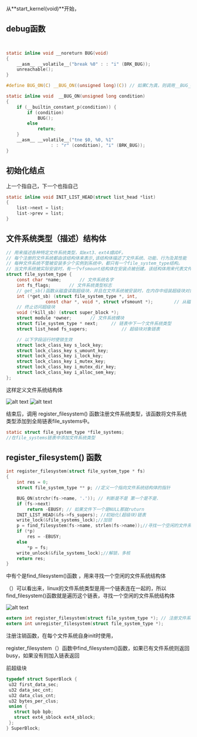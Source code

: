 从**start_kernel(void)**开始，

##  debug函数

``` c


static inline void __noreturn BUG(void)
{
	__asm__ __volatile__("break %0" : : "i" (BRK_BUG));
	unreachable();
}

#define BUG_ON(C) __BUG_ON((unsigned long)(C)) // 如果C为真，则调用__BUG_ON

static inline void  __BUG_ON(unsigned long condition)
{
	if (__builtin_constant_p(condition)) {
		if (condition)
			BUG();
		else
			return;
	}
	__asm__ __volatile__("tne $0, %0, %1"
			     : : "r" (condition), "i" (BRK_BUG));
}

```


## 初始化结点 
上一个指自己，下一个也指自己
``` c
static inline void INIT_LIST_HEAD(struct list_head *list)
{
	list->next = list;
	list->prev = list;
}
```


## 文件系统类型（描述）结构体
```c
// 用来描述各种特定文件系统类型，如ext3、ext4或UDF。
// 每个注册的文件系统都由该结构体来表示,该结构体描述了文件系统、功能、行为及其性能
// 每种文件系统不管被安装多少个实例到系统中，都只有一个file_system_type结构。
// 当文件系统被实际安装时，有一个vfsmount结构体在安装点被创建。该结构体用来代表文件系统的实例，即一个安装点
struct file_system_type {
	const char *name;		// 文件系统名字
	int fs_flags;		// 文件系统类型标志
	// get_sb()函数从磁盘读取超级块，并且在文件系统被安装时，在内存中组装超级块对象，剩余的函数描述文件系统属性。
	int (*get_sb) (struct file_system_type *, int,
		       const char *, void *, struct vfsmount *);		// 从磁盘中读取超级块
	// 终止访问超级块
	void (*kill_sb) (struct super_block *);
	struct module *owner;		// 文件系统模块
	struct file_system_type * next;		// 链表中下一个文件系统类型
	struct list_head fs_supers;				// 超级块对象链表

	// 以下字段运行时使锁生效
	struct lock_class_key s_lock_key;
	struct lock_class_key s_umount_key;
	struct lock_class_key i_lock_key;
	struct lock_class_key i_mutex_key;
	struct lock_class_key i_mutex_dir_key;
	struct lock_class_key i_alloc_sem_key;
};
```


这样定义文件系统结构体 

![alt text](./image/image0.png)
![alt text](./image/image-1.png)

结束后，调用 register_filesystem() 函数注册文件系统类型，该函数将文件系统类型添加到全局链表file_systems中。
``` c 
static struct file_system_type *file_systems;
//在file_systems链表中添加文件系统类型
```


## register_filesystem() 函数

``` c
int register_filesystem(struct file_system_type * fs)
{
	int res = 0;
	struct file_system_type ** p; //定义一个指向文件系统结构体的指针

	BUG_ON(strchr(fs->name, '.')); // 判断是不是 第一个是不是. 
	if (fs->next)
		return -EBUSY; // 如果文件下一个是NULL那就ruturn 
	INIT_LIST_HEAD(&fs->fs_supers); //初始化(超级块)链表
	write_lock(&file_systems_lock);//加锁
	p = find_filesystem(fs->name, strlen(fs->name));//寻找一个空闲的文件系统结构体
	if (*p)
		res = -EBUSY;
	else
		*p = fs;
	write_unlock(&file_systems_lock);//解锁，多核 
	return res;
}

```

中有个是find_filesystem()函数 ，用来寻找一个空闲的文件系统结构体


（）可以看出来，linux的文件系统类型是用一个链表连在一起的，所以find_filesystem()函数就是遍历这个链表，寻找一个空闲的文件系统结构体

![alt text](image/image3.png)

``` c 
extern int register_filesystem(struct file_system_type *); // 注册文件系统
extern int unregister_filesystem(struct file_system_type *); 
```
注册注销函数，在每个文件系统自身init时使用，

register_filesystem（）函数中find_filesystem()函数，如果已有文件系统则返回busy，如果没有则加入链表返回

 

前超级块
 ```c
 typedef struct SuperBlock {
  u32 first_data_sec;
  u32 data_sec_cnt;
  u32 data_clus_cnt;
  u32 bytes_per_clus;
  union {
    struct bpb bpb;
    struct ext4_sblock ext4_sblock;
  };
} SuperBlock;
 ```




 



